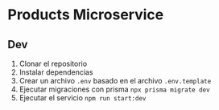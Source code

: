 # Products Microservice

## Dev 
1. Clonar el repositorio
2. Instalar dependencias
3. Crear un archivo `.env` basado en el archivo `.env.template`
4. Ejecutar migraciones con prisma `npx prisma migrate dev`
5. Ejecutar el servicio `npm run start:dev`
